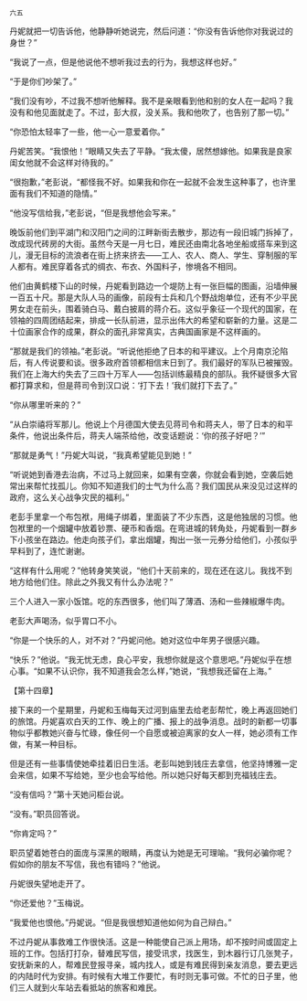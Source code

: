     六五 

   丹妮就把一切告诉他，他静静听她说完，然后问道：“你没有告诉他你对我说过的身世？”

   “我说了一点，但是他说他不想听我过去的行为，我想这样也好。”

   “于是你们吵架了。”

   “我们没有吵，不过我不想听他解释。我不是亲眼看到他和别的女人在一起吗？我没有和他见面就走了。不过，彭大叔，没关系。我和他吹了，也告别了那一切。”

   “你恐怕太轻率了一些，他一心一意爱着你。”

   丹妮苦笑。“我恨他！”眼睛又失去了平静。“我太傻，居然想嫁他。如果我是良家闺女他就不会这样对待我的。”

   “很抱歉，”老彭说，“都怪我不好。如果我和你在一起就不会发生这种事了，也许里面有我们不知道的隐情。”

   “他没写信给我，”老彭说，“但是我想他会写来。”

   晚饭前他们到平湖门和汉阳门之间的江畔新街去散步，那边有一段旧城门拆掉了，改成现代砖房的大街。虽然今天是一月七日，难民还由南北各地坐船或搭车来到这儿，漫无目标的流浪者在街上挤来挤去——工人、农人、商人、学生、穿制服的军人都有。难民穿着各式的绸衣、布衣、外国料子，惨境各不相同。

   他们由黄鹤楼下山的时候，丹妮看到路边一个堤防上有一张巨幅的图画，沿墙伸展一百五十尺。那是大队人马的画像，前段有士兵和几个野战炮单位，还有不少平民男女走在前头，围着骑白马、戴白披肩的蒋介石。这似乎象征一个现代的国家，在领袖的四周团结起来，排成一长队前进，显示出伟大的希望和崭新的力量。这是二十位画家合作的成果，群众的面孔非常真实，古典国画家是不这样画的。

   “那就是我们的领袖。”老彭说。“听说他拒绝了日本的和平建议。上个月南京沦陷后，有人传说要和谈。很多政府首领都相信末日到了。我们最好的军队已被摧毁。我们在上海大约失去了三四十万军人——包括训练最精良的部队。我怀疑很多大官都打算求和，但是蒋司令到汉口说：‘打下去！’我们就打下去了。”

   “你从哪里听来的？”

   “从白崇禧将军那儿。他说上个月德国大使去见蒋司令和蒋夫人，带了日本的和平条件，他说出条件后，蒋夫人端茶给他，改变话题说：‘你的孩子好吧？’”

   “那就是勇气！”丹妮大叫说，“我真希望能见到她！”

   “听说她到香港去治病，不过马上就回来，如果有空袭，你就会看到她，空袭后她常出来帮忙找孤儿。你知不知道我们的士气为什么高？我们国民从来没见过这样的政府，这么关心战争灾民的福利。”

   老彭手里拿一个布包袱，用绳子绑着，里面装了不少东西，这是他独居的习惯。他包袱里的一个烟罐中放着钞票、硬币和香烟。在弯进城的转角处，丹妮看到一群乡下小孩坐在路边。他走向孩子们，拿出烟罐，掏出一张一元券分给他们，小孩似乎早料到了，连忙谢谢。

   “这样有什么用呢？”他转身笑笑说，“他们十天前来的，现在还在这儿。我找不到地方给他们住。除此之外我又有什么办法呢？”

   三个人进入一家小饭馆。吃的东西很多，他们叫了薄酒、汤和一些辣椒爆牛肉。

   老彭大声喝汤，似乎胃口不小。

   “你是一个快乐的人，对不对？”丹妮问他。她对这位中年男子很感兴趣。

   “快乐？”他说。“我无忧无虑，良心平安，我想你就是这个意思吧。”丹妮似乎在想心事。“如果不认识你，我不知道我会怎么样，”她说，“我想我还留在上海。”

   【第十四章】

   接下来的一个星期里，丹妮和玉梅每天过河到庙里去给老彭帮忙，晚上再返回她们的旅馆。丹妮喜欢白天的工作、晚上的广播、报上的战争消息。战时的新都一切事物似乎都教她兴奋与忙碌，像任何一个自愿或被迫离家的女人一样，她必须有工作做，有某一种目标。

   但是还有一些事情使她牵挂着旧日生活。老彭叫她到钱庄去拿信，他坚持博雅一定会来信，如果不写给她，至少也会写给他。所以她只好每天都到充福钱庄去。

   “没有信吗？”第十天她问柜台说。

   “没有。”职员回答说。

   “你肯定吗？”

   职员望着她苍白的面庞与深黑的眼睛，再度认为她是无可理喻。“我何必骗你呢？假如你的朋友不写信，我也有错吗？”他说。

   丹妮很失望地走开了。

   “你还爱他？”玉梅说。

   “我爱他也恨他。”丹妮说。“但是我很想知道他如何为自己辩白。”

   不过丹妮从事救难工作很快活。这是一种能使自己派上用场，却不按时间或固定上班的工作。包括打打杂，替难民写信，接受讯求，找医生，到木器行订几张凳子，安抚新来的人，帮难民登报寻亲，城内找人，或是有难民得到亲友消息，要去更远的内陆时代为安排。有时候有大堆工作要忙，有时则无事可做。不忙的日子里，他们三人就到火车站去看抵站的旅客和难民。

